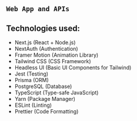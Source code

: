 ## **`Web App and APIs`**
## Technologies used:
+ Next.js (React + Node.js) 
+ NextAuth (Authentication) 
+ Framer Motion (Animation Library)
+ Tailwind CSS (CSS Framework)
+ Headless UI (Basic UI Components for Tailwind)
+ Jest (Testing)
+ Prisma (ORM)
+ PostgreSQL (Database)
+ TypeScript (Type-safe JavaScript)
+ Yarn (Package Manager)
+ ESLint (Linting)
+ Prettier (Code Formatting)
